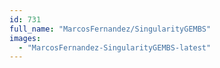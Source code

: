 ```yaml
---
id: 731
full_name: "MarcosFernandez/SingularityGEMBS"
images: 
  - "MarcosFernandez-SingularityGEMBS-latest"
---
```

